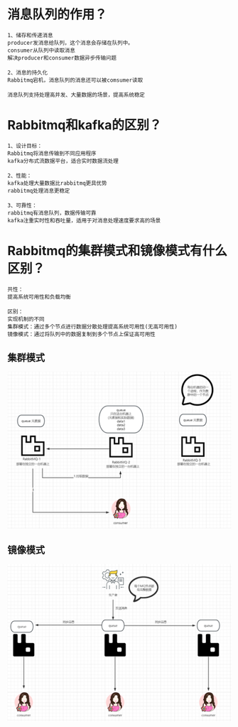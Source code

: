 # 消息队列的作用？

```
1、储存和传递消息
producer发消息给队列，这个消息会存储在队列中。
consumer从队列中读取消息
解决producer和consumer数据异步传输问题

2、消息的持久化
Rabbitmq宕机，消息队列的消息还可以被comsumer读取

消息队列支持处理高并发、大量数据的场景，提高系统稳定
```



# Rabbitmq和kafka的区别？

```
1、设计目标：
Rabbitmq将消息传输到不同应用程序
kafka分布式流数据平台，适合实时数据流处理

2、性能：
kafka处理大量数据比rabbitmq更具优势
rabbitmq处理消息更稳定

3、可靠性：
rabbitmq有消息队列，数据传输可靠
kafka注重实时性和吞吐量，适用于对消息处理速度要求高的场景
```



# Rabbitmq的集群模式和镜像模式有什么区别？

```
共性：
提高系统可用性和负载均衡

区别：
实现机制的不同
集群模式：通过多个节点进行数据分散处理提高系统可用性(无高可用性)
镜像模式：通过将队列中的数据复制到多个节点上保证高可用性
```

## 集群模式



![image-20230511203943040](assets/Rabbitmq/image-20230511203943040.png)

## 镜像模式

![image-20230511210433017](assets/Rabbitmq/image-20230511210433017.png)
